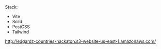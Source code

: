 Stack:

- Vite
- Solid
- PostCSS
- Tailwind

http://edgardz-countries-hackaton.s3-website-us-east-1.amazonaws.com/
